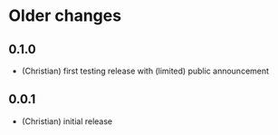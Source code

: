 # Older changes
## 0.1.0
- (Christian) first testing release with (limited) public announcement
## 0.0.1
- (Christian) initial release




